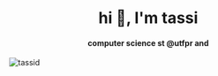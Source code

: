 <h1 align="center">hi 👋, I'm tassi</h1>
<h4 align="center">computer science st @utfpr and </h4>

<p align="left"> <img src="https://komarev.com/ghpvc/?username=tassid&label=Profile%20views&color=0e75b6&style=flat" alt="tassid" /> </p>
